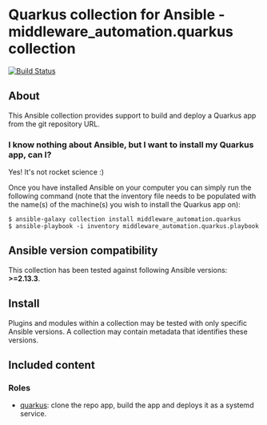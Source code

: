 # Quarkus collection for Ansible - middleware_automation.quarkus collection

[![Build Status](https://github.com/ansible-middleware/quarkus/workflows/CI/badge.svg?branch=main)](https://github.com/ansible-middleware/quarkus/actions/workflows/ci.yml)

## About

This Ansible collection provides support to build and deploy a Quarkus app from the git repository URL.

### I know nothing about Ansible, but I want to install my Quarkus app, can I?

Yes! It's not rocket science :)

Once you have installed Ansible on your computer you can simply run the following command (note that the inventory file needs to be populated with the name(s) of the machine(s) you wish to install the Quarkus app on):

    $ ansible-galaxy collection install middleware_automation.quarkus
    $ ansible-playbook -i inventory middleware_automation.quarkus.playbook

<!--start requires_ansible-->
## Ansible version compatibility

This collection has been tested against following Ansible versions: **>=2.13.3**.

## Install

Plugins and modules within a collection may be tested with only specific Ansible versions. A collection may contain metadata that identifies these versions.
<!--end requires_ansible-->

## Included content

### Roles

* [quarkus](https://github.com/ansible-middleware/quarkus/blob/main/roles/quarkus/README.md): clone the repo app, build the app and deploys it as a systemd service.
